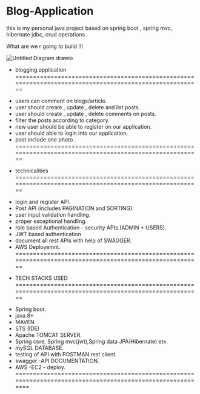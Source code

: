 # Blog-Application
this is my personal java project based on spring boot , spring mvc, hibernate jdbc, crud operations .

What are we r going to build !!!

![Untitled Diagram drawio](https://user-images.githubusercontent.com/95612855/184532155-5e0438f3-b497-495c-bbe2-c06899d869ab.png)


* blogging application
========================================================================================================
- users can comment on blogs/article.
- user should create , update , delete and list posts.
- user should create , update , delete comments on posts.
- filter the posts according to category.
- new user should be able to register on our application.
- user should able to login into our application.
- post include one photo .
========================================================================================================

* technicalities
========================================================================================================
- login and register API.
- Post API (includes PAGINATION and SORTING).
- user input validation handling.
- proper exceptional handling.
- role based Authentication - security APIs.(ADMIN + USERS).
- JWT based authentication
- document all rest APIs with help of SWAGGER.
- AWS Deployemnt.
========================================================================================================
* TECH STACKS USED
========================================================================================================
- Spring boot.
- java 8+
- MAVEN
- STS (IDE)
- Apache TOMCAT SERVER.
- Spring core, Spring mvc(jwt),Spring data JPA(Hibernate) etx.
- mySQL DATABASE.
- testing of API with POSTMAN rest client.
- swagger -API DOCUMENTATION.
- AWS -EC2 - deploy.
==========================================================================================================



